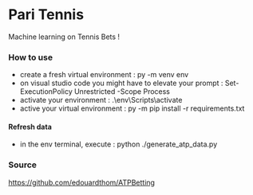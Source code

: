 # Pari Tennis

Machine learning on Tennis Bets !

### How to use
- create a fresh virtual environment : py -m venv env
- on visual studio code you might have to elevate your prompt : Set-ExecutionPolicy Unrestricted -Scope Process
- activate your environment : .\env\Scripts\activate
- active your virtual environment : py -m pip install -r requirements.txt

#### Refresh data

- in the env terminal, execute : python ./generate_atp_data.py

### Source

https://github.com/edouardthom/ATPBetting